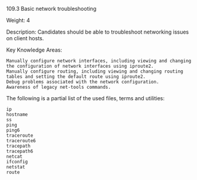 109.3 Basic network troubleshooting

Weight: 4

Description: Candidates should be able to troubleshoot networking issues on client hosts.

Key Knowledge Areas:

    Manually configure network interfaces, including viewing and changing the configuration of network interfaces using iproute2.
    Manually configure routing, including viewing and changing routing tables and setting the default route using iproute2.
    Debug problems associated with the network configuration.
    Awareness of legacy net-tools commands.

The following is a partial list of the used files, terms and utilities:

    ip
    hostname
    ss
    ping
    ping6
    traceroute
    traceroute6
    tracepath
    tracepath6
    netcat
    ifconfig
    netstat
    route
